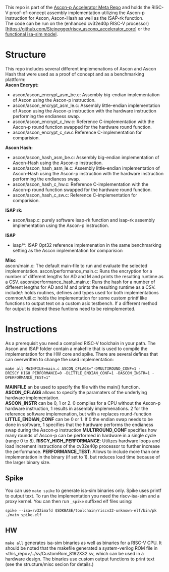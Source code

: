 This repo is part of the [Ascon-p Accelerator Meta Repo](https://github.com/Steinegger/riscv_asconp_accelerator) and holds the RISC-V proof-of-concept assembly implementation utilizing the Ascon-p instruction for Ascon, Ascon-Hash as well as the ISAP-rk function.  
The code can be run on the (enhanced cv32e40p RISC-V processor)[https://github.com/Steinegger/riscv_asconp_accelerator_core] or the [functional isa-sim model](https://github.com/Steinegger/riscv_asconp_accelerator_isa_sim).  

# Structure

This repo includes several different implemenations of Ascon and Ascon Hash that were used as a proof of concept and as a benchmarking plattform:  
**Ascon Encrypt:**
 + ascon/ascon_encrypt_asm_be.c: Assembly big-endian implementation of Ascon using the Ascon-p instruction.
 + ascon/ascon_encrypt_asm_le.c: Assembly little-endian implementation of Ascon using the Ascon-p instruction with the hardware instruction performing the endianess swap.
 + ascon/ascon_encrypt_c_hw.c: Reference C-implementation with the Ascon-p round function swapped for the hardware round function.
 + ascon/ascon_encrypt_c_sw.c Reference C-implementation for comparision.

**Ascon Hash:**
 + ascon/ascon_hash_asm_be.c: Assembly big-endian implementation of Ascon-Hash using the Ascon-p instruction.
 + ascon/ascon_hash_asm_le.c: Assembly little-endian implementation of Ascon-Hash using the Ascon-p instruction with the hardware instruction performing the endianess swap.
 + ascon/ascon_hash_c_hw.c: Reference C-implementation with the Ascon-p round function swapped for the hardware round function.
 + ascon/ascon_hash_c_sw.c: Reference C-implementation for comparision.

**ISAP rk:**
 + ascon/isap.c: purely software isap-rk function and isap-rk assembly implementation using the Ascon-p instruction.

**ISAP**
 + isap/*: ISAP Opt32 reference implemenation in the same benchmarking setting as the Ascon implementation for comparision

**Misc**  
ascon/main.c: The default main-file to run and evaluate the selected implementation.
ascon/performance_main.c: Runs the encryption for a number of different lengths for AD and M and prints the resulting runtime as a CSV.
ascon/performance_hash_main.c: Runs the hash for a number of different lengths for AD and M and prints the resulting runtime as a CSV.
include/: holds routines, defines and types used for both implementations
common/util.c: holds the implementation for some custom printf like functions to output text on a custom asic testbench. If a different method for output is desired these funtions need to be reimplemented.

# Instructions
As a prerequisit you need a compiled RISC-V toolchain in your path.
The Ascon and ISAP folder contain a makefile that is used to compile the implementation for the HW core and spike. 
There are several defines that can overwritten to change the used implementation:
```
make all MAINFILE=main.c ASCON_CFLAGS="-DMULTIROUND_CONF=1 -DRISCY_HIGH_PERFORMANCE=0 -DLITTLE_ENDIAN_CONF=1 -DASCON_INSTR=1 -DPERFORMANCE_TEST=1"
```
**MAINFILE** an be used to specify the file with the main() function.  
**ASCON_CFLAGS** allows to specify the paramaters of the underlying hardware implementation.  
**ASCON_INSTR** can be 0, 1 or 2. 0 compiles for a CPU without the Ascon-p hardware instruction, 1 results in assembly implemenations. 2 for the reference software implemenation, but with a replaces round-function
**LITTLE_ENDIAN_CONF** can be 0 or 1. If 0 the endian swap needs to be done in software, 1 specifies that the hardware performs the endianess swap during the Ascon-p instruction
**MULTIROUND_CONF** specifies how many rounds of Ascon-p can be performed in hardware in a single cycle (range 0 to 8).
**RISCY_HIGH_PERFORMANCE**: Utilizes hardware loops and load increment instructions of the cv32e40p processor to further increase the performance.
**PERFORMANCE_TEST**: Allows to include more than one implementation in the binary (if set to 1), but reduces load time because of the larger binary size.  

## Spike
You can use `make spike` to generate isa-sim binaries only. Spike uses printf to output text.
To run the implementation you need the riscv-isa-sim and a proxy kernel. You can then run `_spike` suffixed elf files using:
```
spike --isa=rv32imafd $SDKBASE/toolchain/riscv32-unknown-elf/bin/pk ./main_spike.elf
```

## HW
`make all` generates isa-sim binaries as well as binaries for a RISC-V CPU. It should be noted that the makefile generated a system-verilog ROM file in <this_repo>/../sv/CustomRom_8192X32.sv, which can be used in a hardware design.
The binaries use custom output functions to print text (see the structure/misc secion for details.)

